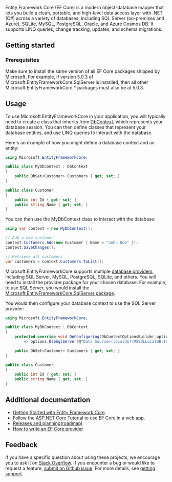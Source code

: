 Entity Framework Core (EF Core) is a modern object-database mapper that lets you build a clean, portable, and high-level data access layer with .NET (C#) across a variety of databases, including SQL Server (on-premises and Azure), SQLite, MySQL, PostgreSQL, Oracle, and Azure Cosmos DB. It supports LINQ queries, change tracking, updates, and schema migrations.

## Getting started

### Prerequisites

Make sure to install the same version of all EF Core packages shipped by Microsoft. For example, if version 5.0.3 of Microsoft.EntityFrameworkCore.SqlServer is installed, then all other Microsoft.EntityFrameworkCore.* packages must also be at 5.0.3.

## Usage

To use Microsoft.EntityFrameworkCore in your application, you will typically need to create a class that inherits from [DbContext](https://learn.microsoft.com/dotnet/api/microsoft.entityframeworkcore.dbcontext), which represents your database session. You can then define classes that represent your database entities, and use LINQ queries to interact with the database.

Here's an example of how you might define a database context and an entity:

```c#
using Microsoft.EntityFrameworkCore;

public class MyDbContext : DbContext
{
    public DbSet<Customer> Customers { get; set; }
}

public class Customer
{
    public int Id { get; set; }
    public string Name { get; set; }
}
```

You can then use the MyDbContext class to interact with the database:

```c#
using var context = new MyDbContext();

// Add a new customer
context.Customers.Add(new Customer { Name = "John Doe" });
context.SaveChanges();

// Retrieve all customers
var customers = context.Customers.ToList();
```

Microsoft.EntityFrameworkCore supports multiple [database providers](https://learn.microsoft.com/ef/core/providers/), including SQL Server, MySQL, PostgreSQL, SQLite, and others. You will need to install the provider package for your chosen database. For example, to use SQL Server, you would install the [Microsoft.EntityFrameworkCore.SqlServer package](https://www.nuget.org/packages/Microsoft.EntityFrameworkCore.SqlServer).

You would then configure your database context to use the SQL Server provider:

```c#
using Microsoft.EntityFrameworkCore;

public class MyDbContext : DbContext
{
    protected override void OnConfiguring(DbContextOptionsBuilder options)
        => options.UseSqlServer(@"Data Source=(localdb)\MSSQLLocalDB;Initial Catalog=MyDatabase");

    public DbSet<Customer> Customers { get; set; }
}

public class Customer
{
    public int Id { get; set; }
    public string Name { get; set; }
}
```

## Additional documentation

- [Getting Started with Entity Framework Core](https://learn.microsoft.com/en-us/ef/core/get-started/overview/first-app?tabs=netcore-cli).
- Follow the [ASP.NET Core Tutorial](https://learn.microsoft.com/en-us/aspnet/core/data/ef-rp/intro?view=aspnetcore-7.0&tabs=visual-studio) to use EF Core in a web app.
- [Releases and planning(roadmap)](https://learn.microsoft.com/en-us/ef/core/what-is-new/)
- [How to write an EF Core provider](https://learn.microsoft.com/en-us/ef/core/providers/writing-a-provider)

## Feedback

If you have a specific question about using these projects, we encourage you to ask it on [Stack Overflow](https://stackoverflow.com/questions/tagged/entity-framework-core). If you encounter a bug or would like to request a feature, [submit an Github issue](https://github.com/dotnet/efcore/issues/new/choose). For more details, see [getting support](https://github.com/dotnet/efcore/blob/main/.github/SUPPORT.md).
